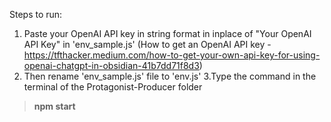 

Steps to run:
1. Paste your OpenAI API key in string format in inplace of "Your OpenAI API Key" in 'env_sample.js'
   (How to get an OpenAI API key - https://tfthacker.medium.com/how-to-get-your-own-api-key-for-using-openai-chatgpt-in-obsidian-41b7dd71f8d3)
2. Then rename 'env_sample.js' file to 'env.js'
3.Type the command in the terminal of the Protagonist-Producer folder
  > <b>npm start<b>
